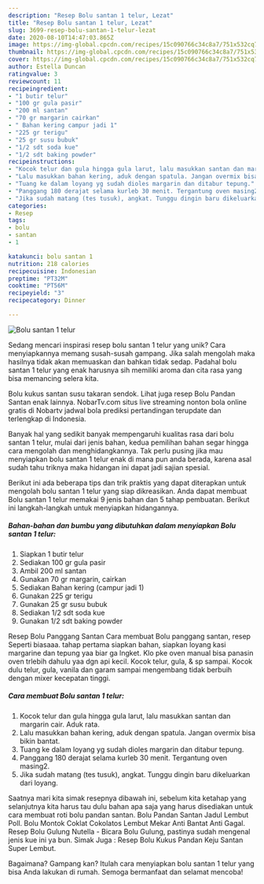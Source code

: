 ```yaml
---
description: "Resep Bolu santan 1 telur, Lezat"
title: "Resep Bolu santan 1 telur, Lezat"
slug: 3699-resep-bolu-santan-1-telur-lezat
date: 2020-08-10T14:47:03.865Z
image: https://img-global.cpcdn.com/recipes/15c090766c34c8a7/751x532cq70/bolu-santan-1-telur-foto-resep-utama.jpg
thumbnail: https://img-global.cpcdn.com/recipes/15c090766c34c8a7/751x532cq70/bolu-santan-1-telur-foto-resep-utama.jpg
cover: https://img-global.cpcdn.com/recipes/15c090766c34c8a7/751x532cq70/bolu-santan-1-telur-foto-resep-utama.jpg
author: Estella Duncan
ratingvalue: 3
reviewcount: 11
recipeingredient:
- "1 butir telur"
- "100 gr gula pasir"
- "200 ml santan"
- "70 gr margarin cairkan"
- " Bahan kering campur jadi 1"
- "225 gr terigu"
- "25 gr susu bubuk"
- "1/2 sdt soda kue"
- "1/2 sdt baking powder"
recipeinstructions:
- "Kocok telur dan gula hingga gula larut, lalu masukkan santan dan margarin cair. Aduk rata."
- "Lalu masukkan bahan kering, aduk dengan spatula. Jangan overmix bisa bikin bantat."
- "Tuang ke dalam loyang yg sudah dioles margarin dan ditabur tepung."
- "Panggang 180 derajat selama kurleb 30 menit. Tergantung oven masing2."
- "Jika sudah matang (tes tusuk), angkat. Tunggu dingin baru dikeluarkan dari loyang."
categories:
- Resep
tags:
- bolu
- santan
- 1

katakunci: bolu santan 1 
nutrition: 218 calories
recipecuisine: Indonesian
preptime: "PT32M"
cooktime: "PT56M"
recipeyield: "3"
recipecategory: Dinner

---
```



![Bolu santan 1 telur](https://img-global.cpcdn.com/recipes/15c090766c34c8a7/751x532cq70/bolu-santan-1-telur-foto-resep-utama.jpg)

Sedang mencari inspirasi resep bolu santan 1 telur yang unik? Cara menyiapkannya memang susah-susah gampang. Jika salah mengolah maka hasilnya tidak akan memuaskan dan bahkan tidak sedap. Padahal bolu santan 1 telur yang enak harusnya sih memiliki aroma dan cita rasa yang bisa memancing selera kita.

Bolu kukus santan susu takaran sendok. Lihat juga resep Bolu Pandan Santan enak lainnya. NobarTv.com situs live streaming nonton bola online gratis di Nobartv jadwal bola prediksi pertandingan terupdate dan terlengkap di Indonesia.

Banyak hal yang sedikit banyak mempengaruhi kualitas rasa dari bolu santan 1 telur, mulai dari jenis bahan, kedua pemilihan bahan segar hingga cara mengolah dan menghidangkannya. Tak perlu pusing jika mau menyiapkan bolu santan 1 telur enak di mana pun anda berada, karena asal sudah tahu triknya maka hidangan ini dapat jadi sajian spesial.


Berikut ini ada beberapa tips dan trik praktis yang dapat diterapkan untuk mengolah bolu santan 1 telur yang siap dikreasikan. Anda dapat membuat Bolu santan 1 telur memakai 9 jenis bahan dan 5 tahap pembuatan. Berikut ini langkah-langkah untuk menyiapkan hidangannya.

<!--inarticleads1-->

##### Bahan-bahan dan bumbu yang dibutuhkan dalam menyiapkan Bolu santan 1 telur:

1. Siapkan 1 butir telur
1. Sediakan 100 gr gula pasir
1. Ambil 200 ml santan
1. Gunakan 70 gr margarin, cairkan
1. Sediakan  Bahan kering (campur jadi 1)
1. Gunakan 225 gr terigu
1. Gunakan 25 gr susu bubuk
1. Sediakan 1/2 sdt soda kue
1. Gunakan 1/2 sdt baking powder


Resep Bolu Panggang Santan Cara membuat Bolu panggang santan, resep Seperti biasaaa. tahap pertama siapkan bahan, siapkan loyang kasi margarine dan tepung yaa biar ga lngket. Klo pke oven manual bisa panasin oven trlebih dahulu yaa dgn api kecil. Kocok telur, gula, &amp; sp sampai. Kocok dulu telur, gula, vanila dan garam sampai mengembang tidak berbuih dengan mixer kecepatan tinggi. 

<!--inarticleads2-->

##### Cara membuat Bolu santan 1 telur:

1. Kocok telur dan gula hingga gula larut, lalu masukkan santan dan margarin cair. Aduk rata.
1. Lalu masukkan bahan kering, aduk dengan spatula. Jangan overmix bisa bikin bantat.
1. Tuang ke dalam loyang yg sudah dioles margarin dan ditabur tepung.
1. Panggang 180 derajat selama kurleb 30 menit. Tergantung oven masing2.
1. Jika sudah matang (tes tusuk), angkat. Tunggu dingin baru dikeluarkan dari loyang.


Saatnya mari kita simak resepnya dibawah ini, sebelum kita ketahap yang selanjutnya kita harus tau dulu bahan apa saja yang harus disediakan untuk cara membuat roti bolu pandan santan. Bolu Pandan Santan Jadul Lembut Poll. Bolu Montok Coklat Cokolatos Lembut Mekar Anti Bantat Anti Gagal. Resep Bolu Gulung Nutella - Bicara Bolu Gulung, pastinya sudah mengenal jenis kue ini ya bun. Simak Juga : Resep Bolu Kukus Pandan Keju Santan Super Lembut. 

Bagaimana? Gampang kan? Itulah cara menyiapkan bolu santan 1 telur yang bisa Anda lakukan di rumah. Semoga bermanfaat dan selamat mencoba!
